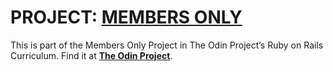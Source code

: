 # PROJECT: **[MEMBERS ONLY](https://www.theodinproject.com/lessons/ruby-on-rails-members-only)**

This is part of the Members Only Project in The Odin Project’s Ruby on Rails Curriculum. Find it at **[The Odin Project](http://www.theodinproject.com)**.
